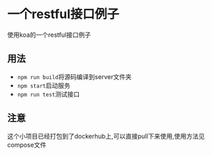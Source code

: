 # 一个restful接口例子

使用koa的一个restful接口例子


## 用法

+ `npm run build`将源码编译到server文件夹
+ `npm start`启动服务
+ `npm run test`测试接口

## 注意

这个小项目已经打包到了dockerhub上,可以直接pull下来使用,使用方法见compose文件